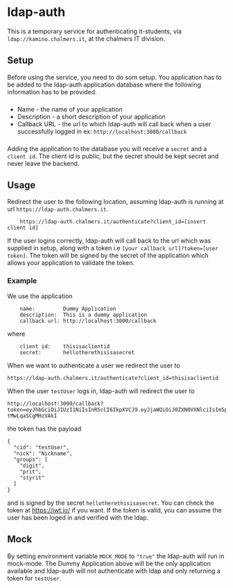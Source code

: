 # ldap-auth
This is a temporary service for authenticating it-students, via ```ldap://kamino.chalmers.it```, at the chalmers IT division.
## Setup
Before using the service, you need to do som setup. You application has to be added to the ldap-auth application database where the following information has to be provided. <br>
### 
- Name - the name of your application
- Description - a short description of your application
- Callback URL - the url to which ldap-auth will call back when a user successfully logged in ex: ```http://localhost:3000/callback```
### 
Adding the application to the database you will receive a ```secret``` and a ```client id```. The client id is public, but the secret should be kept secret and never leave the backend. <br>
## Usage
Redirect the user to the following location, assuming ldap-auth is running at url ```https://ldap-auth.chalmers.it```.<br>
```
    https://ldap-auth.chalmers.it/authenticate?client_id=[insert client id]
```
If the user logins correctly, ldap-auth will call back to the url which was supplied in setup, along with a token i.e ```[your callback url]?token=[user token]```. The token will be signed by the secret of the application which allows your application to validate the token.

### Example
We use the application
```
	name:         Dummy Application
	description:  This is a dummy application
	callback url: http://localhost:3000/callback
```
where
```
    client id:    thisisaclientid
	secret:       hellotherethisisasecret
```

When we want to authenticate a user we redirect the user to
```
https://ldap-auth.chalmers.it/authenticate?client_id=thisisaclientid
```

When the user ```testUser``` logs in, ldap-auth will redirect the user to 
```
http://localhost:3000/callback?token=eyJhbGciOiJIUzI1NiIsInR5cCI6IkpXVCJ9.eyJjaWQiOiJ0ZXN0VXNlciIsIm5pY2siOiJOaWNrbmFtZSIsImdyb3VwcyI6WyJkaWdpdCIsInByaXQiLCJzdHlyaXQiXX0.EwoDK_VMgDhjLTpJTku9KRDZB4-tMwLqaSCgMHzVAkI
```

the token has the payload
```
{
  "cid": "testUser",
  "nick": "Nickname",
  "groups": [
    "digit",
    "prit",
    "styrit"
  ]
}
```
and is signed by the secret ```hellotherethisisasecret```. You can check the token at https://jwt.io/ if you want. If the token is valid, you can assume the user has been loged in and verified with the ldap.

## Mock
By setting environment variable ```MOCK_MODE``` to ```"true"``` the ldap-auth will run in mock-mode. The Dummy Application above will be the only application available and ldap-auth will not authenticate with ldap and only returning a token for ```testUser```.